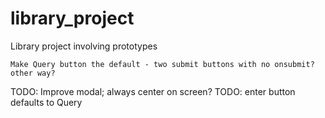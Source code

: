 # library_project
Library project involving prototypes
~~~
Make Query button the default - two submit buttons with no onsubmit? other way?
~~~
TODO: Improve modal; always center on screen?
TODO: enter button defaults to Query